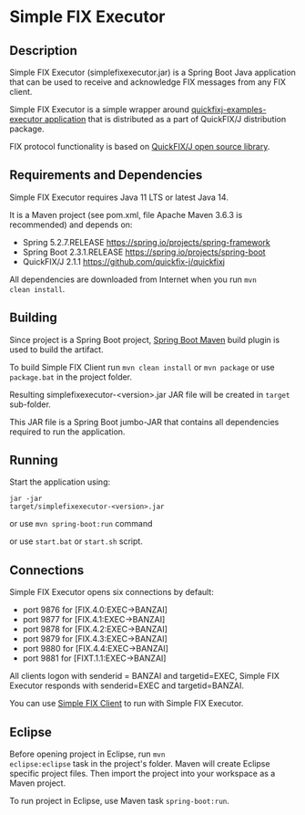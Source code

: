 # Simple FIX Executor
## Description
Simple FIX Executor (simplefixexecutor.jar) is a Spring Boot Java application that can be used to receive and acknowledge FIX messages from any FIX client. 

Simple FIX Executor is a simple wrapper around <a href="https://www.quickfixj.org/usermanual/2.1.0/usage/examples.html">quickfixj-examples-executor application</a> that is distributed as a part of QuickFIX/J distribution package. 

FIX protocol functionality is based on <a href="https://www.quickfixj.org/">QuickFIX/J open source library</a>.

## Requirements and Dependencies
Simple FIX Executor requires Java 11 LTS or latest Java 14.

It is a Maven project (see pom.xml, file Apache Maven 3.6.3 is recommended) and depends on:
* Spring 5.2.7.RELEASE https://spring.io/projects/spring-framework
* Spring Boot 2.3.1.RELEASE https://spring.io/projects/spring-boot
* QuickFIX/J 2.1.1 https://github.com/quickfix-j/quickfixj 

All dependencies are downloaded from Internet when you run <code>mvn clean install</code>.

## Building
Since project is a Spring Boot project, <a href="https://docs.spring.io/spring-boot/docs/current/reference/html/build-tool-plugins-maven-plugin.html">Spring Boot Maven</a> build plugin is used to build the artifact.

To build Simple FIX Client run <code>mvn clean install</code> or <code>mvn package</code> or use <code>package.bat</code> in the project folder.

Resulting simplefixexecutor-&lt;version&gt;.jar JAR file will be created in <code>target</code> sub-folder.

This JAR file is a Spring Boot jumbo-JAR that contains all dependencies required to run the application.

## Running
Start the application using:

<code>jar -jar target/simplefixexecutor-&lt;version&gt;.jar</code>

or use <code>mvn spring-boot:run</code> command

or use <code>start.bat</code> or <code>start.sh</code> script.

## Connections
Simple FIX Executor opens six connections by default:
* port 9876 for [FIX.4.0:EXEC->BANZAI]
* port 9877 for [FIX.4.1:EXEC->BANZAI]
* port 9878 for [FIX.4.2:EXEC->BANZAI]
* port 9879 for [FIX.4.3:EXEC->BANZAI]
* port 9880 for [FIX.4.4:EXEC->BANZAI]
* port 9881 for [FIXT.1.1:EXEC->BANZAI]

All clients logon with senderid = BANZAI and targetid=EXEC, Simple FIX Executor responds with senderid=EXEC and targetid=BANZAI.

You can use <a href="https://github.com/alexkachanov/simpleFIXClient">Simple FIX Client</a> to run with Simple FIX Executor.

## Eclipse
Before opening project in Eclipse, run <code>mvn eclipse:eclipse</code> task in the project's folder. Maven will create Eclipse specific project files. Then import the project into your workspace as a Maven project.

To run project in Eclipse, use Maven task <code>spring-boot:run</code>.
